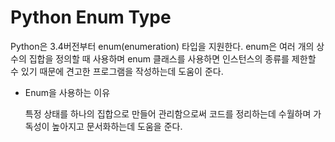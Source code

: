 # Python Enum Type

Python은 3.4버전부터 enum(enumeration) 타입을 지원한다. enum은 여러 개의 상수의 집합을 정의할 때 사용하며 enum 클래스를 사용하면 인스턴스의 종류를 제한할 수 있기 때문에 견고한 프로그램을 작성하는데 도움이 준다.



- Enum을 사용하는 이유

    특정 상태를 하나의 집합으로 만들어 관리함으로써 코드를 정리하는데 수월하며 가독성이 높아지고 문서화하는데 도움을 준다.
